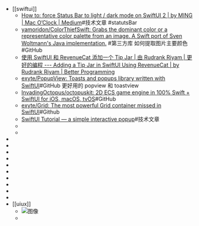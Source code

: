 - [[swiftui]]
	- [How to: force Status Bar to light / dark mode on SwiftUI 2 | by MING | Mac O’Clock | Medium](https://medium.com/macoclock/how-to-force-status-bar-to-light-dark-mode-on-swiftui-2-564608624e74)#技术文章 #statutsBar
	- [yamoridon/ColorThiefSwift: Grabs the dominant color or a representative color palette from an image. A Swift port of Sven Woltmann's Java implementation.](https://github.com/yamoridon/ColorThiefSwift) #第三方库 如何提取图片主要颜色 #GitHub
	- [使用 SwiftUI 和 RevenueCat 添加一个 Tip Jar | 由 Rudrank Riyam | 更好的编程 --- Adding a Tip Jar in SwiftUI Using RevenueCat | by Rudrank Riyam | Better Programming](https://medium.com/better-programming/adding-a-tip-jar-with-revenuecat-in-swiftui-717a0d4b60c)
	- [exyte/PopupView: Toasts and popups library written with SwiftUI](https://github.com/exyte/PopupView)#GitHub 更好用的 popview 和 toastview
	- [InvadingOctopus/octopuskit: 2D ECS game engine in 100% Swift + SwiftUI for iOS, macOS, tvOS](https://github.com/InvadingOctopus/octopuskit)#GitHub
	- [exyte/Grid: The most powerful Grid container missed in SwiftUI](https://github.com/exyte/Grid)#Github
	- [SwiftUI Tutorial — a simple interactive popup](https://exyte.com/blog/swiftui-tutorial-popupview-library)#技术文章
	-
	-
-
-
-
-
-
-
-
-
-
-
- [[uiux]]
	- ![图像](https://pbs.twimg.com/media/GgCc5EIXkAAv4P9?format=jpg&name=4096x4096)
	-